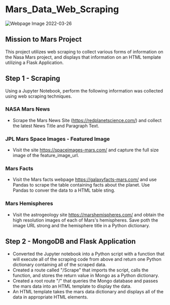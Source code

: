 # Mars_Data_Web_Scraping

![Webpage Image 2022-03-26](https://user-images.githubusercontent.com/94392882/188524069-08d9e728-61c9-455f-b5dd-762e6387db98.png)  

## Mission to Mars Project
This project utilizes web scraping to collect various forms of information on the Nasa Mars project, and displays that information on an HTML template utilizing a Flask Application.   

## Step 1 - Scraping
Using a Jupyter Notebook, perform the following information was collected using web scraping techniques.  

### NASA Mars News
* Scrape the Mars News Site (https://redplanetscience.com/) and collect the latest News Title and Paragraph Text.   

### JPL Mars Space Images - Featured Image
* Visit the site https://spaceimages-mars.com/ and capture the full size image of the feature_image_url.  

### Mars Facts
* Visit the Mars facts webpage https://galaxyfacts-mars.com/ and use Pandas to scrape the table containing facts about the planet.  Use Pandas to conver the data to a HTML table sting.  

### Mars Hemispheres
* Visit the astrogeology site https://marshemispheres.com/ and obtain the high resolution images of each of Mars's hemispheres.  Save poth the image URL strong and the hemisphere title in a Python dictionary.  

## Step 2 - MongoDB and Flask Application
* Converted the Jupyter notebook into a Python script with a function that will execute all of the scraping code from above and return one Python dictionary containing all of the scraped data.  
* Created a route called "/Scrape" that imports the script, calls the function, and stores the return value in Mongo as a Python dictionary.
* Created a root route "/" that queries the Mongo database and passes the mars data into an HTML template to display the data.
* An HTML template takes the mars data dictionary and displays all of the data in appropriate HTML elements.  
